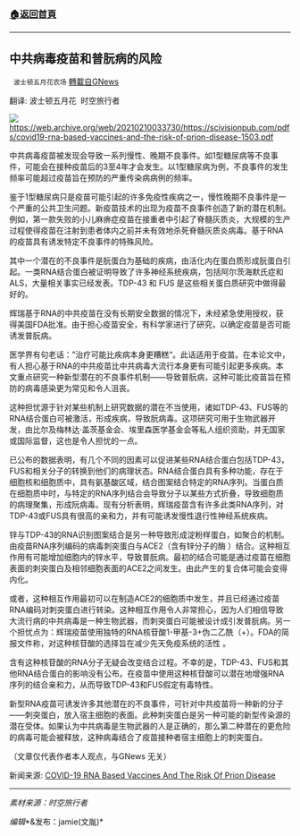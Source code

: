 ###  [:house:返回首頁](https://github.com/ourhimalayas/txt)
---


## 中共病毒疫苗和普朊病的风险
` 波士顿五月花农场` [轉載自GNews](https://gnews.org/zh-hans/1556938/)

翻译: 波士顿五月花  时空旅行者

![](https://assets.gnews.org/wp-content/uploads/2021/09/g-1.jpg)https://web.archive.org/web/20210210033730/https://scivisionpub.com/pdfs/covid19-rna-based-vaccines-and-the-risk-of-prion-disease-1503.pdf

中共病毒疫苗被发现会导致一系列慢性、晚期不良事件。如1型糖尿病等不良事件，可能会在接种疫苗后的3至4年才会发生。以1型糖尿病为例，不良事件的发生频率可能超过疫苗旨在预防的严重传染病病例的频率。

鉴于1型糖尿病只是疫苗可能引起的许多免疫性疾病之一，慢性晚期不良事件是一个严重的公共卫生问题。新疫苗技术的出现为疫苗不良事件创造了新的潜在机制。例如，第一款失败的小儿麻痹症疫苗在接重者中引起了脊髓灰质炎，大规模的生产过程使得疫苗在注射到患者体内之前并未有效地杀死脊髓灰质炎病毒。基于RNA的疫苗具有诱发特定不良事件的特殊风险。

其中一个潜在的不良事件是朊蛋白为基础的疾病，由活化内在蛋白质形成朊蛋白引起。一类RNA结合蛋白被证明导致了许多神经系统疾病，包括阿尔茨海默氏症和ALS，大量相关事实已经发表。TDP-43 和 FUS 是这些相关蛋白质研究中做得最好的。

辉瑞基于RNA的中共疫苗在没有长期安全数据的情况下，未经紧急使用授权，获得美国FDA批准。由于担心疫苗安全，有科学家进行了研究，以确定疫苗是否可能诱发普朊病。

医学界有句老话：”治疗可能比疾病本身更糟糕“。此话适用于疫苗。在本论文中，有人担心基于RNA的中共疫苗比中共病毒大流行本身更有可能引起更多疾病。本文重点研究一种新型潜在的不良事件机制——导致普朊病，这种可能比疫苗旨在预防的病毒感染更为常见和令人沮丧。

这种担忧源于针对某些机制上研究数据的潜在不当使用，诸如TDP-43、FUS等的RNA结合蛋白可被激活，形成疾病，导致朊病毒。这项研究可用于生物武器开发，由比尔及梅林达·盖茨基金会、埃里森医学基金会等私人组织资助，并无国家或国际监督，这也是令人担忧的一点。

已公布的数据表明，有几个不同的因素可以促进某些RNA结合蛋白包括TDP-43，FUS和相关分子的转换到他们的病理状态。RNA结合蛋白具有多种功能，存在于细胞核和细胞质中，具有氨基酸区域，结合图案结合特定的RNA序列。当蛋白质在细胞质中时，与特定的RNA序列结合会导致分子以某些方式折叠，导致细胞质的病理聚集，形成阮病毒。现有分析表明，辉瑞疫苗含有许多此类RNA序列，对TDP-43或FUS具有很高的亲和力，并有可能诱发慢性退行性神经系统疾病。

锌与TDP-43的RNA识别图案结合是另一种导致形成淀粉样蛋白，如聚合的机制。由疫苗RNA序列编码的病毒刺突蛋白与ACE2（含有锌分子的酶 ）结合。这种相互作用有可能增加细胞内的锌水平，导致普朊病。最初的结合可能是通过疫苗在细胞表面的刺突蛋白及相邻细胞表面的ACE2之间发生。由此产生的复合体可能会变得内化。

或者，这种相互作用最初可以在制造ACE2的细胞质中发生，并且已经通过疫苗RNA编码对刺突蛋白进行转染。这种相互作用令人非常担心，因为人们相信导致大流行病的中共病毒是一种生物武器，而刺突蛋白可能被设计成引发普朊病。另一个担忧点为：辉瑞疫苗使用独特的RNA核苷酸1-甲基-3+伪二乙酰（+）。FDA的简报文件称，对这种核苷酸的选择旨在减少先天免疫系统的活性 。

含有这种核苷酸的RNA分子无疑会改变结合过程。不幸的是，TDP-43、FUS和其他RNA结合蛋白的影响没有公布。在疫苗中使用这种核苷酸可以潜在地增强RNA序列的结合亲和力，从而导致TDP-43和FUS假定有毒特性。

新型RNA疫苗可诱发许多其他潜在的不良事件，可针对中共疫苗将一种新的分子——刺突蛋白，放入宿主细胞的表面。此种刺突蛋白是另一种可能的新型传染源的潜在受体。如果认为中共病毒是生物武器的人是正确的，那么第二种潜在的更危险的病毒可能会被释放，这种病毒结合了疫苗接种者宿主细胞上的刺突蛋白。

（文章仅代表作者本人观点，与GNews 无关）

新闻来源: [COVID-19 RNA Based Vaccines And The Risk Of Prion Disease](https://principia-scientific.com/covid-19-rna-based-vaccines-and-the-risk-of-prion-disease-2/)

* * *

*素材来源：时空旅行者*

*编辑**&发布：jamie(文胤)*

